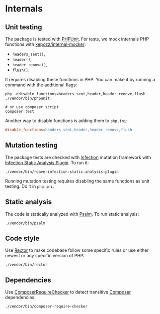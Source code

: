 # Internals

## Unit testing

The package is tested with [PHPUnit](https://phpunit.de/). For tests, we mock internals PHP functions with
[xepozz/internal-mocker](https://github.com/xepozz/internal-mocker):

- `headers_sent()`,
- `header()`,
- `header_remove()`,
- `flush()`.

It requires disabling these functions in PHP. You can make it by running a command with the additional flags:  

```shell
php -ddisable_functions=headers_sent,header,header_remove,flush ./vendor/bin/phpunit

# or use composer script
composer test
```

Another way to disable functions is adding them to `php.ini`:

```ini
disable_functions=headers_sent,header,header_remove,flush
```

## Mutation testing

The package tests are checked with [Infection](https://infection.github.io/) mutation framework with
[Infection Static Analysis Plugin](https://github.com/Roave/infection-static-analysis-plugin). To run it:

```shell
./vendor/bin/roave-infection-static-analysis-plugin
```

Running mutation testing requires disabling the same functions as unit testing. Do it in `php.ini`.

## Static analysis

The code is statically analyzed with [Psalm](https://psalm.dev/). To run static analysis:

```shell
./vendor/bin/psalm
```

## Code style

Use [Rector](https://github.com/rectorphp/rector) to make codebase follow some specific rules or
use either newest or any specific version of PHP:

```shell
./vendor/bin/rector
```

## Dependencies

Use [ComposerRequireChecker](https://github.com/maglnet/ComposerRequireChecker) to detect transitive
[Composer](https://getcomposer.org) dependencies:

```shell
./vendor/bin/composer-require-checker
```
